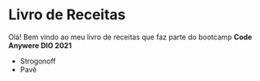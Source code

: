 # Livro de Receitas 

Olá! Bem vindo ao meu livro de receitas que faz parte do bootcamp **Code Anywere DIO 2021**

 - Strogonoff
 - Pavê